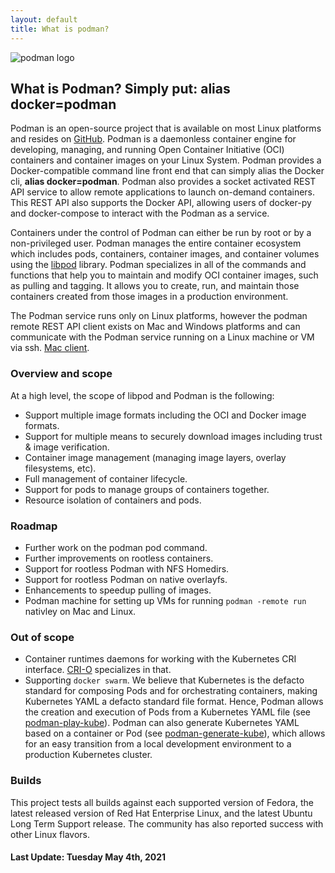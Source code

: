 ```yaml
---
layout: default
title: What is podman?
---
```

<head>
<link rel="shortcut icon" type="image/x-icon" href="/images/favicon.ico">
</head>

![podman logo](/images/podman.svg)

## What is Podman? Simply put: **alias docker=podman**

Podman is an open-source project that is available on most Linux platforms and resides on [GitHub](https://github.com/containers/podman). Podman is a daemonless container engine for developing, managing, and running Open Container Initiative (OCI) containers and container images on your Linux System. Podman provides a Docker-compatible command line front end that can simply alias the Docker cli, **alias docker=podman**.  Podman also provides a socket activated REST API service to allow remote applications to launch on-demand containers. This REST API also supports the Docker API, allowing users of docker-py and docker-compose to interact with the Podman as a service.

Containers under the control of Podman can either be run by root or by a non-privileged user. Podman manages the entire container ecosystem which includes pods, containers, container images, and container volumes using the [libpod](https://github.com/containers/podman) library. Podman specializes in all of the commands and functions that help you to maintain and modify OCI container images, such as pulling and tagging. It allows you to create, run, and maintain those containers created from those images in a production environment.  

The Podman service runs only on Linux platforms, however the podman remote REST API client exists on Mac and Windows platforms and can communicate with the Podman service running on a Linux machine or VM via ssh. [Mac client](https://github.com/containers/podman/blob/master/docs/tutorials/mac_client.md).

### Overview and scope

At a high level, the scope of libpod and Podman is the following:

*   Support multiple image formats including the OCI and Docker image formats.
*   Support for multiple means to securely download images including trust & image verification.
*   Container image management (managing image layers, overlay filesystems, etc).
*   Full management of container lifecycle.
*   Support for pods to manage groups of containers together.
*   Resource isolation of containers and pods.

### Roadmap

*   Further work on the podman pod command.
*   Further improvements on rootless containers.
*   Support for rootless Podman with NFS Homedirs.
*   Support for rootless Podman on native overlayfs.
*   Enhancements to speedup pulling of images.
*   Podman machine for setting up VMs for running `podman -remote run` nativley on Mac and Linux.

### Out of scope

*   Container runtimes daemons for working with the Kubernetes CRI interface. [CRI-O](https://github.com/kubernetes-sigs/cri-o) specializes in that.
*   Supporting `docker swarm`. We believe that Kubernetes is the defacto standard for composing Pods and for orchestrating containers, making Kubernetes YAML a defacto standard file format. Hence, Podman allows the creation and execution of Pods from a Kubernetes YAML file (see [podman-play-kube](https://github.com/containers/podman/blob/master/docs/source/markdown/podman-play-kube.1.md)). Podman can also generate Kubernetes YAML based on a container or Pod (see [podman-generate-kube](https://github.com/containers/podman/blob/master/docs/source/markdown/podman-generate-kube.1.md)), which allows for an easy transition from a local development environment to a production Kubernetes cluster.

### Builds

This project tests all builds against each supported version of Fedora, the latest released version of Red Hat Enterprise Linux, and the latest Ubuntu Long Term Support release. The community has also reported success with other Linux flavors.

#### Last Update: Tuesday May 4th, 2021
